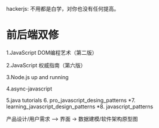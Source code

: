 hackerjs:
   不用都是白学，对你也没有任何提高。

前后端双修
========

1.JavaScript DOM编程艺术（第二版）

2.JavaScript 权威指南（第六版）

3.Node.js up and running

4.async-javascript

5.java tutorials 
6. pro_javascript_desing_patterns
*7. learning_javascript_design_patterns
*8. javascript_patterns


产品设计/用户需求 –> 界面 → 数据建模/软件架构原型图

